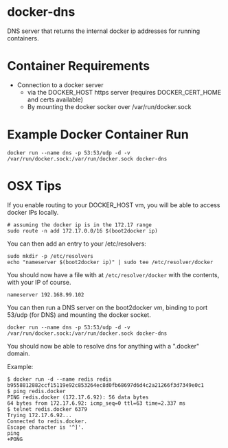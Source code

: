docker-dns
==========

DNS server that returns the internal docker ip addresses for running containers.

Container Requirements
============

- Connection to a docker server
  - via the DOCKER_HOST https server (requires DOCKER_CERT_HOME and certs available)
  - By mounting the docker socker over /var/run/docker.sock

Example Docker Container Run
==========

```
docker run --name dns -p 53:53/udp -d -v /var/run/docker.sock:/var/run/docker.sock docker-dns
```

OSX Tips
========

If you enable routing to your DOCKER_HOST vm, you will be able to access docker IPs locally.

```
# assuming the docker ip is in the 172.17 range
sudo route -n add 172.17.0.0/16 $(boot2docker ip)
```

You can then add an entry to your /etc/resolvers:

```
sudo mkdir -p /etc/resolvers
echo "nameserver $(boot2docker ip)" | sudo tee /etc/resolver/docker
```

You should now have a file with at `/etc/resolver/docker` with the contents, with your IP of course.

```
nameserver 192.168.99.102
```

You can then run a DNS server on the boot2docker vm, binding to port 53/udp (for DNS) and mounting the docker socket.

```
docker run --name dns -p 53:53/udp -d -v /var/run/docker.sock:/var/run/docker.sock docker-dns
```

You should now be able to resolve dns for anything with a ".docker" domain.

Example:

```
$ docker run -d --name redis redis
b9558812882ccf15119e92c853264ec8d0fb68697d6d4c2a21266f3d7349e0c1
$ ping redis.docker
PING redis.docker (172.17.6.92): 56 data bytes
64 bytes from 172.17.6.92: icmp_seq=0 ttl=63 time=2.337 ms
$ telnet redis.docker 6379
Trying 172.17.6.92...
Connected to redis.docker.
Escape character is '^]'.
ping
+PONG
```
